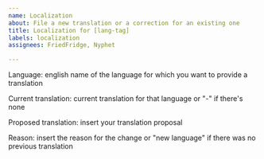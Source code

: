 ```yaml
---
name: Localization
about: File a new translation or a correction for an existing one
title: Localization for [lang-tag]
labels: localization
assignees: FriedFridge, Nyphet

---
```


Language: english name of the language for which you want to provide a translation

Current translation: current translation for that language or "-" if there's none

Proposed translation: insert your translation proposal

Reason: insert the reason for the change or "new language" if there was no previous translation
